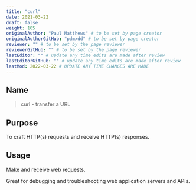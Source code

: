 ```yaml
---
title: "curl"
date: 2021-03-22
draft: false
weight: 105
originalAuthor: "Paul Matthews" # to be set by page creator
originalAuthorGitHub: "pdmxdd" # to be set by page creator
reviewer: "" # to be set by the page reviewer
reviewerGitHub: "" # to be set by the page reviewer
lastEditor: "" # update any time edits are made after review
lastEditorGitHub: "" # update any time edits are made after review
lastMod: 2022-03-22 # UPDATE ANY TIME CHANGES ARE MADE
---
```

## Name

> curl - transfer a URL

## Purpose

To craft HTTP(s) requests and receive HTTP(s) responses.

## Usage

Make and receive web requests.

Great for debugging and troubleshooting web application servers and APIs.
